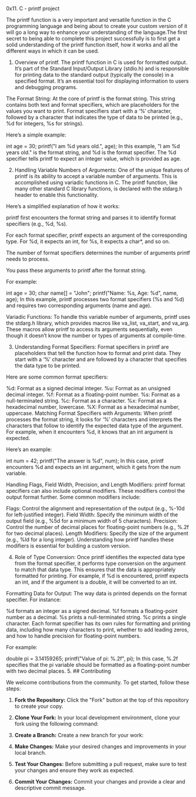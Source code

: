 0x11. C - printf project

The printf function is a very important and versatile function in the C programming language and being about to create your custom version of it will go a long way to enhance your understanding of the language.The first secret to being able to complete this project successfully is to first get a solid understanding of the printf function itself, how it works and all the different ways in which it can be used.


1. Overview of printf.
The printf function in C is used for formatted output. It’s part of the Standard Input/Output Library (stdio.h) and is responsible for printing data to the standard output (typically the console) in a specified format. It’s an essential tool for displaying information to users and debugging programs.

The Format String:
At the core of printf is the format string. This string contains both text and format specifiers, which are placeholders for the values you want to print. Format specifiers start with a ‘%’ character, followed by a character that indicates the type of data to be printed (e.g., %d for integers, %s for strings).

Here’s a simple example:

int age = 30;
printf("I am %d years old.", age);
In this example, "I am %d years old." is the format string, and %d is the format specifier. The %d specifier tells printf to expect an integer value, which is provided as age.


2. Handling Variable Numbers of Arguments:
One of the unique features of printf is its ability to accept a variable number of arguments. This is accomplished using variadic functions in C. The printf function, like many other standard C library functions, is declared with the stdarg.h header to enable this functionality.

Here’s a simplified explanation of how it works:

printf first encounters the format string and parses it to identify format specifiers (e.g., %d, %s).

For each format specifier, printf expects an argument of the corresponding type. For %d, it expects an int, for %s, it expects a char*, and so on.

The number of format specifiers determines the number of arguments printf needs to process.

You pass these arguments to printf after the format string.

For example:

int age = 30;
char name[] = "John";
printf("Name: %s, Age: %d", name, age);
In this example, printf processes two format specifiers (%s and %d) and requires two corresponding arguments (name and age).

Variadic Functions:
To handle this variable number of arguments, printf uses the stdarg.h library, which provides macros like va_list, va_start, and va_arg. These macros allow printf to access its arguments sequentially, even though it doesn’t know the number or types of arguments at compile-time.


3. Understanding Format Specifiers:
Format specifiers in printf are placeholders that tell the function how to format and print data. They start with a ‘%’ character and are followed by a character that specifies the data type to be printed.

Here are some common format specifiers:

%d: Format as a signed decimal integer.
%u: Format as an unsigned decimal integer.
%f: Format as a floating-point number.
%s: Format as a null-terminated string.
%c: Format as a character.
%x: Format as a hexadecimal number, lowercase.
%X: Format as a hexadecimal number, uppercase.
Matching Format Specifiers with Arguments:
When printf processes the format string, it looks for ‘%’ characters and interprets the characters that follow to identify the expected data type of the argument. For example, when it encounters %d, it knows that an int argument is expected.

Here’s an example:

int num = 42;
printf("The answer is %d", num);
In this case, printf encounters %d and expects an int argument, which it gets from the num variable.

Handling Flags, Field Width, Precision, and Length Modifiers:
printf format specifiers can also include optional modifiers. These modifiers control the output format further. Some common modifiers include:

Flags: Control the alignment and representation of the output (e.g., %-10d for left-justified integer).
Field Width: Specify the minimum width of the output field (e.g., %5d for a minimum width of 5 characters).
Precision: Control the number of decimal places for floating-point numbers (e.g., %.2f for two decimal places).
Length Modifiers: Specify the size of the argument (e.g., %ld for a long integer).
Understanding how printf handles these modifiers is essential for building a custom version.


4. Role of Type Conversion:
Once printf identifies the expected data type from the format specifier, it performs type conversion on the argument to match that data type. This ensures that the data is appropriately formatted for printing. For example, if %d is encountered, printf expects an int, and if the argument is a double, it will be converted to an int.

Formatting Data for Output:
The way data is printed depends on the format specifier. For instance:

%d formats an integer as a signed decimal.
%f formats a floating-point number as a decimal.
%s prints a null-terminated string.
%c prints a single character.
Each format specifier has its own rules for formatting and printing data, including how many characters to print, whether to add leading zeros, and how to handle precision for floating-point numbers.

For example:

double pi = 3.14159265;
printf("Value of pi: %.2f", pi);
In this case, %.2f specifies that the pi variable should be formatted as a floating-point number with two decimal places.
5. ## Contributing

We welcome contributions from the community. To get started, follow these steps:

1. **Fork the Repository:** Click the "Fork" button at the top of this repository to create your copy.

2. **Clone Your Fork:** In your local development environment, clone your fork using the following command:

3. **Create a Branch:** Create a new branch for your work:

4. **Make Changes:** Make your desired changes and improvements in your local branch.

5. **Test Your Changes:** Before submitting a pull request, make sure to test your changes and ensure they work as expected.

6. **Commit Your Changes:** Commit your changes and provide a clear and descriptive commit message.

